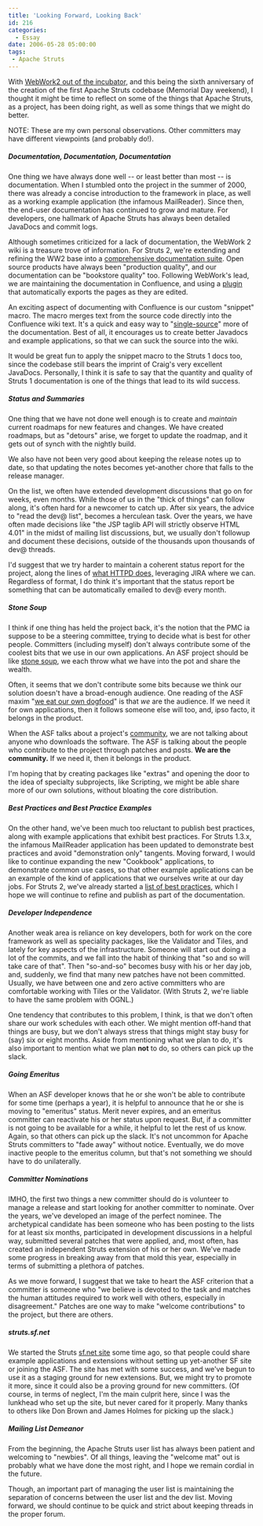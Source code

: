 ```yaml
---
title: 'Looking Forward, Looking Back'
id: 216
categories:
  - Essay
date: 2006-05-28 05:00:00
tags:
 - Apache Struts
---
```


With [WebWork2 out of the incubator](http://struts.apache.org/2.x/), and this being the sixth anniversary of the creation of the first Apache Struts codebase (Memorial Day weekend), I thought it might be time to reflect on some of the things that Apache Struts, as a project, has been doing right, as well as some things that we might do better.

NOTE: These are my own personal observations. Other committers may have different viewpoints (and probably do!).

##### Documentation, Documentation, Documentation

One thing we have always done well -- or least better than most -- is documentation. When I stumbled onto the project in the summer of 2000, there was already a concise introduction to the framework in place, as well as a working example application (the infamous MailReader). Since then, the end-user documentation has continued to grow and mature. For developers, one hallmark of Apache Struts has always been detailed JavaDocs and commit logs.

Although sometimes criticized for a lack of documentation, the WebWork 2 wiki is a treasure trove of information. For Struts 2, we're extending and refining the WW2 base into a [comprehensive documentation suite](http://cwiki.apache.org/WW/home.html). Open source products have always been "production quality", and our documentation can be "bookstore quality" too. Following WebWork's lead, we are maintaining the documentation in Confluence, and using a [plugin](http://confluence.atlassian.com/display/CONFEXT/AutoExport+for+Confluence) that automatically exports the pages as they are edited.

An exciting aspect of documenting with Confluence is our custom "snippet" macro. The macro merges text from the source code directly into the Confluence wiki text. It's a quick and easy way to "[single-source](http://en.wikipedia.org/wiki/Single_source_publishing)" more of the documentation. Best of all, it encourages us to create better Javadocs and example applications, so that we can suck the source into the wiki.

It would be great fun to apply the snippet macro to the Struts 1 docs too, since the codebase still bears the imprint of Craig's very excellent JavaDocs. Personally, I think it is safe to say that the quantity and quality of Struts 1 documentation is one of the things that lead to its wild success.

##### Status and Summaries

One thing that we have not done well enough is to create and _maintain_ current roadmaps for new features and changes. We have created roadmaps, but as "detours" arise, we forget to update the roadmap, and it gets out of synch with the nightly build.

We also have not been very good about keeping the release notes up to date, so that updating the notes becomes yet-another chore that falls to the release manager.

On the list, we often have extended development discussions that go on for weeks, even months. While those of us in the "thick of things" can follow along, it's often hard for a newcomer to catch up. After six years, the advice to "read the dev@ list", becomes a herculean task. Over the years, we have often made decisions like "the JSP taglib API will strictly observe HTML 4.01" in the midst of mailing list discussions, but, we usually don't followup and document these decisions, outside of the thousands upon thousands of dev@ threads.

I'd suggest that we try harder to maintain a coherent status report for the project, along the lines of [what HTTPD does,](http://svn.apache.org/viewvc/httpd/httpd/trunk/STATUS?view=markup) leveraging JIRA where we can. Regardless of format, I do think it's important that the status report be something that can be automatically emailed to dev@ every month.

##### Stone Soup

I think if one thing has held the project back, it's the notion that the PMC ia suppose to be a steering committee, trying to decide what is best for other people. Committers (including myself) don't always contribute some of the coolest bits that we use in our own applications. An ASF project should be like [stone soup](http://stonesoup.esd.ornl.gov/stonesoup.html), we each throw what we have into the pot and share the wealth.

Often, it seems that we don't contribute some bits because we think our solution doesn't have a broad-enough audience. One reading of the ASF maxim "[we eat our own dogfood](http://jroller.com/page/TedHusted?entry=dogfood)" is that _we_ are the audience. If we need it for own applications, then it follows someone else will too, and, ipso facto, it belongs in the product.

When the ASF talks about a project's [community](http://jroller.com/page/TedHusted?entry=community), we are not talking about anyone who downloads the software. The ASF is talking about the people who contribute to the project through patches and posts. **We are the community.** If we need it, then it belongs in the product.

I'm hoping that by creating packages like "extras" and opening the door to the idea of specialty subprojects, like Scripting, we might be able share more of our own solutions, without bloating the core distribution.

##### Best Practices and Best Practice Examples

On the other hand, we've been much too reluctant to publish best practices, along with example applications that exhibit best practices. For Struts 1.3.x, the infamous MailReader application has been updated to demonstrate best practices and avoid "demonstration only" tangents. Moving forward, I would like to continue expanding the new "Cookbook" applications, to demonstrate common use cases, so that other example applications can be an example of the kind of applications that we ourselves write at our day jobs. For Struts 2, we've already started a [list of best practices](http://svn.apache.org/viewvc/struts/sandbox/trunk/action2/PRACTICES.txt?view=markup), which I hope we will continue to refine and publish as part of the documentation.

##### Developer Independence

Another weak area is reliance on key developers, both for work on the core framework as well as speciality packages, like the Validator and Tiles, and lately for key aspects of the infrastructure. Someone will start out doing a lot of the commits, and we fall into the habit of thinking that "so and so will take care of that". Then "so-and-so" becomes busy with his or her day job, and, suddenly, we find that many new patches have not been committed. Usually, we have between one and zero active committers who are comfortable working with Tiles or the Validator. (With Struts 2, we're liable to have the same problem with OGNL.)

One tendency that contributes to this problem, I think, is that we don't often share our work schedules with each other. We might mention off-hand that things are busy, but we don't always stress that things might stay busy for (say) six or eight months. Aside from mentioning what we plan to do, it's also important to mention what we plan **not** to do, so others can pick up the slack.

##### Going Emeritus

When an ASF developer knows that he or she won't be able to contribute for some time (perhaps a year), it is helpful to announce that he or she is moving to "emeritus" status. Merit never expires, and an emeritus committer can reactivate his or her status upon request. But, if a committer is not going to be available for a while, it helpful to let the rest of us know. Again, so that others can pick up the slack. It's not uncommon for Apache Struts committers to "fade away" without notice. Eventually, we do move inactive people to the emeritus column, but that's not something we should have to do unilaterally.

##### Committer Nominations

IMHO, the first two things a new committer should do is volunteer to manage a release and start looking for another committer to nominate. Over the years, we've developed an image of the perfect nominee. The archetypical candidate has been someone who has been posting to the lists for at least six months, participated in development discussions in a helpful way, submitted several patches that were applied, and, most often, has created an independent Struts extension of his or her own. We've made some progress in breaking away from that mold this year, especially in terms of submitting a plethora of patches.

As we move forward, I suggest that we take to heart the ASF criterion that a committer is someone who "we believe is devoted to the task and matches the human attitudes required to work well with others, especially in disagreement." Patches are one way to make "welcome contributions" to the project, but there are others.

##### struts.sf.net

We started the Struts [sf.net site](http://struts.sourceforge.net/) some time ago, so that people could share example applications and extensions without setting up yet-another SF site or joining the ASF. The site has met with some success, and we've begun to use it as a staging ground for new extensions. But, we might try to promote it more, since it could also be a proving ground for new committers. (Of course, in terms of neglect, I'm the main culprit here, since I was the lunkhead who set up the site, but never cared for it properly. Many thanks to others like Don Brown and James Holmes for picking up the slack.)

##### Mailing List Demeanor

From the beginning, the Apache Struts user list has always been patient and welcoming to "newbies". Of all things, leaving the "welcome mat" out is probably what we have done the most right, and I hope we remain cordial in the future.

Though, an important part of managing the user list is maintaining the separation of concerns between the user list and the dev list. Moving forward, we should continue to be quick and strict about keeping threads in the proper forum.